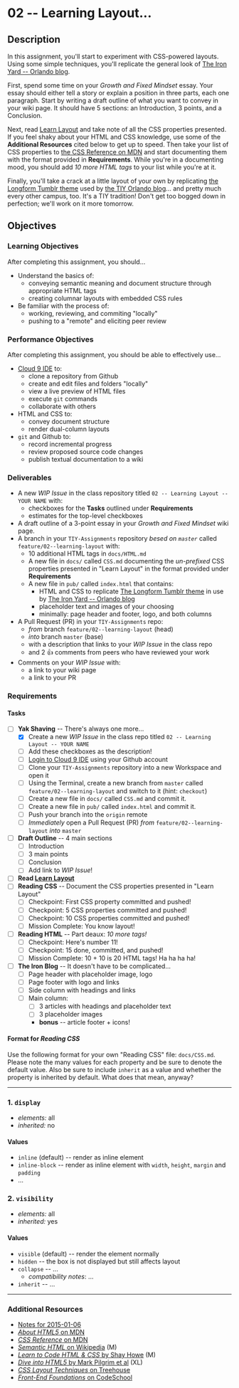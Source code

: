 # 02 -- Learning Layout...

## Description

In this assignment, you'll start to experiment with CSS-powered layouts. Using some simple techniques, you'll replicate the general look of [The Iron Yard -- Orlando blog](http://orlando.theironyard.com).

First, spend some time on your _Growth and Fixed Mindset_ essay. Your essay should either tell a story or explain a position in three parts, each one paragraph. Start by writing a draft outline of what you want to convey in your wiki page. It should have 5 sections: an Introduction, 3 points, and a Conclusion.

Next, read [Learn Layout](http://learnlayout.com) and take note of all the CSS properties presented. If you feel shaky about your HTML and CSS knowledge, use some of the **Additional Resources** cited below to get up to speed. Then take your list of CSS properties to [the CSS Reference on MDN](https://developer.mozilla.org/en-US/docs/Web/CSS) and start documenting them with the format provided in **Requirements**. While you're in a documenting mood, you should add _10 more HTML tags_ to your list while you're at it.

Finally, you'll take a crack at a little layout of your own by replicating [the Longform Tumblr theme](https://www.pixelunion.net/themes/tumblr/longform/) used by [the TIY Orlando blog](http://orlando.theironyard.com)... and pretty much every other campus, too. It's a TIY tradition! Don't get too bogged down in perfection; we'll work on it more tomorrow.

## Objectives

### Learning Objectives

After completing this assignment, you should...

* Understand the basics of:
    * conveying semantic meaning and document structure through appropriate HTML tags
    * creating columnar layouts with embedded CSS rules
* Be familiar with the process of:
    * working, reviewing, and commiting "locally"
    * pushing to a "remote" and eliciting peer review

### Performance Objectives

After completing this assignment, you should be able to effectively use...

* [Cloud 9 IDE](http://c9.io) to:
    * clone a repository from Github
    * create and edit files and folders "locally"
    * view a live preview of HTML files
    * execute `git` commands
    * collaborate with others
* HTML and CSS to:
    * convey document structure
    * render dual-column layouts
* `git` and Github to:
    * record incremental progress
    * review proposed source code changes
    * publish textual documentation to a wiki

### Deliverables

* A new _WIP Issue_ in the class repository titled `02 -- Learning Layout -- YOUR NAME` with:
    * checkboxes for the **Tasks** outlined under **Requirements**
    * estimates for the top-level checkboxes
* A draft outline of a 3-point essay in your _Growth and Fixed Mindset_ wiki page.
* A branch in your `TIY-Assignments` repository _besed on `master`_ called `feature/02--learning-layout` with:
    * 10 additional HTML tags in `docs/HTML.md`
    * A new file in `docs/` called `CSS.md` documenting the _un-prefixed_ CSS properties presented in "Learn Layout" in the format provided under **Requirements**
    * A new file in `pub/` called `index.html` that contains:
        * HTML and CSS to replicate [The Longform Tumblr theme](https://www.pixelunion.net/themes/tumblr/longform/) in use by [The Iron Yard -- Orlando blog](http://orlando.theironyard.com)
        * placeholder text and images of your choosing
        * minimally: page header and footer, logo, and both columns
* A Pull Request (PR) in your `TIY-Assignments` repo:
    * _from_ branch `feature/02--learning-layout` (head)
    * _into_ branch `master` (base)
    * with a description that links to your _WIP Issue_ in the class repo
    * and 2 :thumbsup: comments from peers who have reviewed your work
* Comments on your _WIP Issue_ with:
    * a link to your wiki page
    * a link to your PR

### Requirements

#### Tasks

* [ ] **Yak Shaving** -- There's always one more...
    * [X] Create a new _WIP Issue_ in the class repo titled `02 -- Learning Layout -- YOUR NAME`
    * [ ] Add these checkboxes as the description!
    * [ ] [Login to Cloud 9 IDE](http://c9.io/login) using your Github account
    * [ ] Clone your `TIY-Assignments` repository into a new Workspace and open it
    * [ ] Using the Terminal, create a new branch from `master` called `feature/02--learning-layout` and switch to it (hint: `checkout`)
    * [ ] Create a new file in `docs/` called `CSS.md` and commit it.
    * [ ] Create a new file in `pub/` called `index.html` and commit it.
    * [ ] Push your branch into the `origin` remote
    * [ ] _Immediately_ open a Pull Request (PR) _from_ `feature/02--learning-layout` _into_ `master`
* [ ] **Draft Outline** -- 4 main sections
    * [ ] Introduction
    * [ ] 3 main points
    * [ ] Conclusion
    * [ ] Add link to _WIP Issue_!
* [ ] **Read [Learn Layout](http://learnlayout.com)**
* [ ] **Reading CSS** -- Document the CSS properties presented in "Learn Layout"
    * [ ] Checkpoint: First CSS property committed and pushed!
    * [ ] Checkpoint: 5 CSS properties committed and pushed!
    * [ ] Checkpoint: 10 CSS properties committed and pushed!
    * [ ] Mission Complete: You know layout!
* [ ] **Reading HTML** -- Part deaux: _10 more tags!_
    * [ ] Checkpoint: Here's number 11!
    * [ ] Checkpoint: 15 done, committed, and pushed!
    * [ ] Mission Complete: 10 + 10 is 20 HTML tags! Ha ha ha ha!
* [ ] **The Iron Blog** -- It doesn't have to be complicated...
    * [ ] Page header with placeholder image, logo
    * [ ] Page footer with logo and links
    * [ ] Side column with headings and links
    * [ ] Main column:
        * [ ] 3 articles with headings and placeholder text
        * [ ] 3 placeholder images
        * **bonus** -- article footer + icons!

#### Format for _Reading CSS_

Use the following format for your own "Reading CSS" file: `docs/CSS.md`. Please note the many values for each property and be sure to denote the default value. Also be sure to include `inherit` as a value and whether the property is inherited by default. What does that mean, anyway?

----

### 1. `display`

* *elements:* all
* *inherited:* no

#### Values

* `inline` (default) -- render as inline element
* `inline-block` -- render as inline element with `width`, `height`, `margin` and `padding`
* ...

### 2. `visibility`

* *elements:* all
* *inherited:* yes

#### Values

* `visible` (default) -- render the element normally
* `hidden` -- the box is not displayed but still affects layout
* `collapse` -- ...
    * *compatibility notes*: ...
* `inherit` -- ...

----

### Additional Resources

* [Notes for 2015-01-06](../Notes/2015-01-06.md)
* [_About HTML5_ on MDN](https://developer.mozilla.org/en-US/docs/Web/Guide/HTML/HTML5)
* [_CSS Reference_ on MDN](https://developer.mozilla.org/en-US/docs/Web/CSS)
* [_Semantic HTML_ on Wikipedia](http://en.wikipedia.org/wiki/Semantic_HTML) (M)
* [_Learn to Code HTML & CSS_ by Shay Howe](http://learn.shayhowe.com/html-css/) (M)
* [_Dive into HTML5_ by Mark Pilgrim et al](http://diveintohtml5.info/) (XL)
* [_CSS Layout Techniques_ on Treehouse](http://teamtreehouse.com/library/css-layout-techniques)
* [_Front-End Foundations_ on CodeSchool](https://www.codeschool.com/courses/front-end-foundations)
